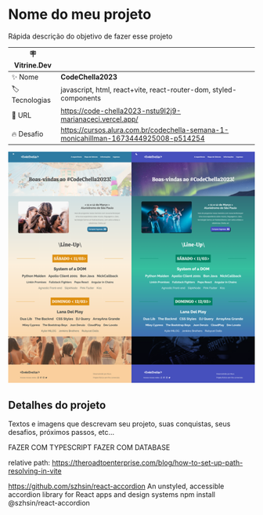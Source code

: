 # Nome do meu projeto

Rápida descrição do objetivo de fazer esse projeto

| :placard: Vitrine.Dev |     |
| -------------  | --- |
| :sparkles: Nome        | **CodeChella2023**
| :label: Tecnologias | javascript, html, react+vite, react-router-dom, styled-components
| :rocket: URL         | https://code-chella2023-nstu9l2j9-marianaceci.vercel.app/
| :fire: Desafio     | https://cursos.alura.com.br/codechella-semana-1-monicahillman-1673444925008-p514254

<!-- Inserir imagem com a #vitrinedev ao final do link -->
![](./screenshot.png#vitrinedev)

## Detalhes do projeto

Textos e imagens que descrevam seu projeto, suas conquistas, seus desafios, próximos passos, etc...




FAZER COM TYPESCRIPT
FAZER COM DATABASE


relative path:
https://theroadtoenterprise.com/blog/how-to-set-up-path-resolving-in-vite


https://github.com/szhsin/react-accordion
An unstyled, accessible accordion library for React apps and design systems
npm install @szhsin/react-accordion